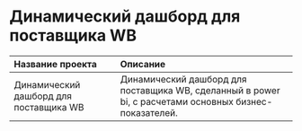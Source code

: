 # Динамический дашборд для поставщика WB

| Название проекта | Описание | 
| :---------------------- | :---------------------- |
| Динамический дашборд для поставщика WB | Динамический дашборд для поставщика WB, сделанный в power bi, c расчетами основных бизнес-показателей.|
